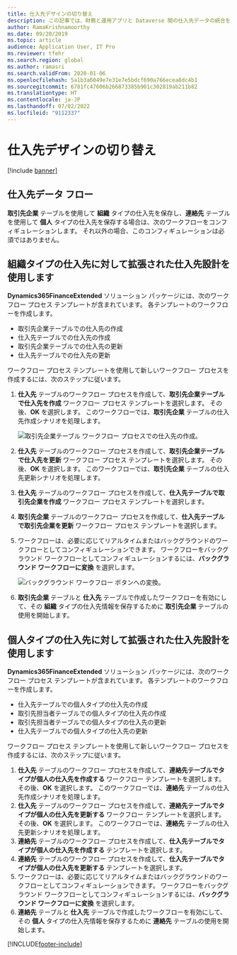 ```yaml
---
title: 仕入先デザインの切り替え
description: この記事では、財務と運用アプリと Dataverse 間の仕入先データの統合を切り替える方法について説明します。
author: RamaKrishnamoorthy
ms.date: 09/20/2019
ms.topic: article
audience: Application User, IT Pro
ms.reviewer: tfehr
ms.search.region: global
ms.author: ramasri
ms.search.validFrom: 2020-01-06
ms.openlocfilehash: 5a1b3a6049e7e31e7e5bdcf690a766ecea8dc4b1
ms.sourcegitcommit: 6781fc47606b266873385b901c302819ab211b82
ms.translationtype: HT
ms.contentlocale: ja-JP
ms.lasthandoff: 07/02/2022
ms.locfileid: "9112337"
---
```

# <a name="switch-between-vendor-designs"></a>仕入先デザインの切り替え

[!include [banner](../../includes/banner.md)]





## <a name="vendor-data-flow"></a>仕入先データ フロー 

**取引先企業** テーブルを使用して **組織** タイプの仕入先を保存し、**連絡先** テーブルを使用して **個人** タイプの仕入先を保存する場合は、次のワークフローをコンフィギュレーションします。 それ以外の場合、このコンフィギュレーションは必須ではありません。

## <a name="use-the-extended-vendor-design-for-vendors-of-the-organization-type"></a>組織タイプの仕入先に対して拡張された仕入先設計を使用します

**Dynamics365FinanceExtended** ソリューション パッケージには、次のワークフロー プロセス テンプレートが含まれています。 各テンプレートのワークフローを作成します。

+ 取引先企業テーブルでの仕入先の作成
+ 仕入先テーブルでの仕入先の作成
+ 取引先企業テーブルでの仕入先の更新
+ 仕入先テーブルでの仕入先の更新

ワークフロー プロセス テンプレートを使用して新しいワークフロー プロセスを作成するには、次のステップに従います。

1. **仕入先** テーブルのワークフロー プロセスを作成して、**取引先企業テーブルで仕入先を作成** ワークフロー プロセス テンプレートを選択します。 その後、**OK** を選択します。 このワークフローでは、**取引先企業** テーブルの仕入先作成シナリオを処理します。

    ![取引先企業テーブル ワークフロー プロセスでの仕入先の作成。](media/create_process.png)

2. **仕入先** テーブルのワークフロー プロセスを作成して、**取引先企業テーブルで仕入先を更新** ワークフロー プロセス テンプレートを選択します。 その後、**OK** を選択します。 このワークフローでは、**取引先企業** テーブルの仕入先更新シナリオを処理します。
3. **仕入先** テーブルのワークフロー プロセスを作成して、**仕入先テーブルで取引先企業を作成** ワークフロー プロセス テンプレートを選択します。
4. **取引先企業** テーブルのワークフロー プロセスを作成して、**仕入先テーブルで取引先企業を更新** ワークフロー プロセス テンプレートを選択します。
5. ワークフローは、必要に応じてリアルタイムまたはバックグラウンドのワークフローとしてコンフィギュレーションできます。 ワークフローをバックグラウンド ワークフローとしてコンフィギュレーションするには、**バックグラウンド ワークフローに変換** を選択します。

    ![バックグラウンド ワークフロー ボタンへの変換。](media/background_workflow.png)

6. **取引先企業** テーブルと **仕入先** テーブルで作成したワークフローを有効にして、その **組織** タイプの仕入先情報を保存するために **取引先企業**  テーブルの使用を開始します。

## <a name="use-the-extended-vendor-design-for-vendors-of-the-person-type"></a>個人タイプの仕入先に対して拡張された仕入先設計を使用します

**Dynamics365FinanceExtended** ソリューション パッケージには、次のワークフロー プロセス テンプレートが含まれています。 各テンプレートのワークフローを作成します。

+ 仕入先テーブルでの個人タイプの仕入先の作成
+ 取引先担当者テーブルでの個人タイプの仕入先の作成
+ 取引先担当者テーブルでの個人タイプの仕入先の更新
+ 仕入先テーブルでの個人タイプの仕入先の更新

ワークフロー プロセス テンプレートを使用して新しいワークフロー プロセスを作成するには、次のステップに従います。

1. **仕入先** テーブルのワークフロー プロセスを作成して、**連絡先テーブルでタイプが個人の仕入先を作成する** ワークフロー テンプレートを選択します。 その後、**OK** を選択します。 このワークフローでは、**連絡先** テーブルの仕入先作成シナリオを処理します。
2. **仕入先** テーブルのワークフロー プロセスを作成して、**連絡先テーブルでタイプが個人の仕入先を更新する** ワークフロー テンプレートを選択します。 その後、**OK** を選択します。 このワークフローでは、**連絡先** テーブルの仕入先更新シナリオを処理します。
3. **連絡先** テーブルのワークフロー プロセスを作成して、**仕入先テーブルでタイプが個人の仕入先を作成する** テンプレートを選択します。
4. **連絡先** テーブルのワークフロー プロセスを作成して、**仕入先テーブルでタイプが個人の仕入先を更新する** テンプレートを選択します。
5. ワークフローは、必要に応じてリアルタイムまたはバックグラウンドのワークフローとしてコンフィギュレーションできます。 ワークフローをバックグラウンド ワークフローとしてコンフィギュレーションするには、**バックグラウンド ワークフローに変換** を選択します。
6. **連絡先** テーブルと **仕入先** テーブルで作成したワークフローを有効にして、その **個人** タイプの仕入先情報を保存するために **連絡先** テーブルの使用を開始します。


[!INCLUDE[footer-include](../../../../includes/footer-banner.md)]
